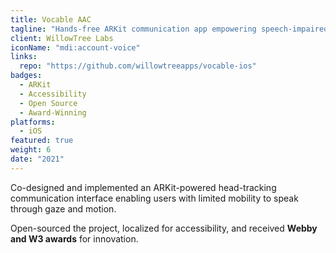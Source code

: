 ```yaml
---
title: Vocable AAC
tagline: "Hands-free ARKit communication app empowering speech-impaired individuals."
client: WillowTree Labs
iconName: "mdi:account-voice"
links:
  repo: "https://github.com/willowtreeapps/vocable-ios"
badges:
  - ARKit
  - Accessibility
  - Open Source
  - Award-Winning
platforms:
  - iOS
featured: true
weight: 6
date: "2021"
---
```


Co-designed and implemented an ARKit-powered head-tracking communication interface enabling users with limited mobility to speak through gaze and motion.

Open-sourced the project, localized for accessibility, and received **Webby and W3 awards** for innovation.

